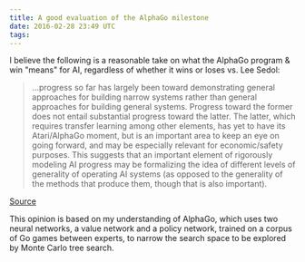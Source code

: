 ```yaml
---
title: A good evaluation of the AlphaGo milestone
date: 2016-02-28 23:49 UTC
tags:
---
```


I believe the following is a reasonable take on what the AlphaGo program & win "means" for AI, regardless of whether it wins or loses vs. Lee Sedol:

> ...progress so far has largely been toward demonstrating general approaches for building narrow systems rather than general approaches for building general systems. Progress toward the former does not entail substantial progress toward the latter. The latter, which requires transfer learning among other elements, has yet to have its Atari/AlphaGo moment, but is an important area to keep an eye on going forward, and may be especially relevant for economic/safety purposes. This suggests that an important element of rigorously modeling AI progress may be formalizing the idea of different levels of generality of operating AI systems (as opposed to the generality of the methods that produce them, though that is also important).

[Source](http://www.milesbrundage.com/blog-posts/alphago-and-ai-progress)

This opinion is based on my understanding of AlphaGo, which uses two neural networks, a value network and a policy network, trained on a corpus of Go games between experts, to narrow the search space to be explored by Monte Carlo tree search.

